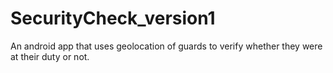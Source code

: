# SecurityCheck_version1
An android app that uses geolocation of guards to verify whether they
were at their duty or not.
